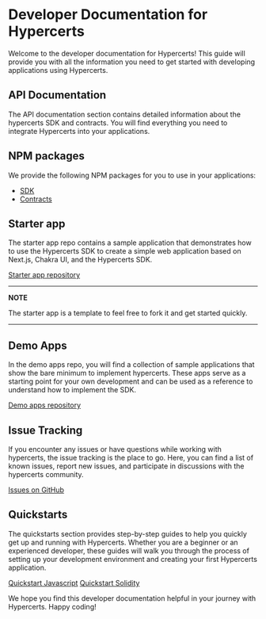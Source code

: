 # Developer Documentation for Hypercerts

Welcome to the developer documentation for Hypercerts! This guide will provide you with all the information you need to get started with developing applications using Hypercerts.

## API Documentation

The API documentation section contains detailed information about the hypercerts SDK and contracts. You will find everything you need to integrate Hypercerts into your applications.

## NPM packages

We provide the following NPM packages for you to use in your applications:

- [SDK](https://www.npmjs.com/package/@hypercerts-org/sdk)
- [Contracts](https://www.npmjs.com/package/@hypercerts-org/contracts)

## Starter app

The starter app repo contains a sample application that demonstrates how to use the Hypercerts SDK to create a simple web application based on Next.js, Chakra UI, and the Hypercerts SDK.

[Starter app repository](https://github.com/hypercerts-org/hypercert-nextjs-chakra-starter)

---

**NOTE**

The starter app is a template to feel free to fork it and get started quickly.

---

## Demo Apps

In the demo apps repo, you will find a collection of sample applications that show the bare minimum to implement hypercerts. These apps serve as a starting point for your own development and can be used as a reference to understand how to implement the SDK.

[Demo apps repository](https://github.com/hypercerts-org/demo-apps)

## Issue Tracking

If you encounter any issues or have questions while working with hypercerts, the issue tracking is the place to go. Here, you can find a list of known issues, report new issues, and participate in discussions with the hypercerts community.

[Issues on GitHub](https://github.com/hypercerts-org/hypercerts/issues)

## Quickstarts

The quickstarts section provides step-by-step guides to help you quickly get up and running with Hypercerts. Whether you are a beginner or an experienced developer, these guides will walk you through the process of setting up your development environment and creating your first Hypercerts application.

[Quickstart Javascript](./quickstart-javascript.md)
[Quickstart Solidity](./quickstart-solidity.md)

We hope you find this developer documentation helpful in your journey with Hypercerts. Happy coding!
